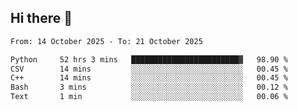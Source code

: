 ## Hi there 👋

<!--
**Bojupi/Bojupi** is a ✨ _special_ ✨ repository because its `README.md` (this file) appears on your GitHub profile.

Here are some ideas to get you started:

- 🔭 I’m currently working on ...
- 🌱 I’m currently learning ...
- 👯 I’m looking to collaborate on ...
- 🤔 I’m looking for help with ...
- 💬 Ask me about ...
- 📫 How to reach me: ...
- 😄 Pronouns: ...
- ⚡ Fun fact: ...
-->

<!--START_SECTION:waka-->

```txt
From: 14 October 2025 - To: 21 October 2025

Python     52 hrs 3 mins   ████████████████████████▓   98.90 %
CSV        14 mins         ░░░░░░░░░░░░░░░░░░░░░░░░░   00.45 %
C++        14 mins         ░░░░░░░░░░░░░░░░░░░░░░░░░   00.45 %
Bash       3 mins          ░░░░░░░░░░░░░░░░░░░░░░░░░   00.12 %
Text       1 min           ░░░░░░░░░░░░░░░░░░░░░░░░░   00.06 %
```

<!--END_SECTION:waka-->
